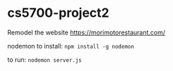 # cs5700-project2
Remodel the website https://morimotorestaurant.com/


nodemon
to install:
`npm install -g nodemon`

to run:
`nodemon server.js`

